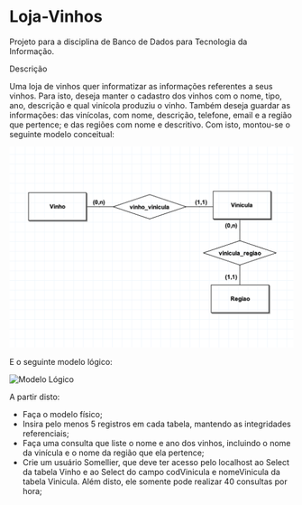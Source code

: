 ﻿# Loja-Vinhos
Projeto para a disciplina de Banco de Dados para Tecnologia da Informação.

Descrição

Uma loja de vinhos quer informatizar as informações referentes a seus vinhos. Para isto, deseja manter o cadastro dos vinhos com o nome, tipo, ano, descrição e qual vinícola produziu o vinho. Também deseja guardar as informações: das vinícolas, com nome, descrição, telefone, email e a região que pertence; e das regiões com nome e descritivo. 
Com isto, montou-se o seguinte modelo conceitual:

![Modelo Conceitual](https://raw.githubusercontent.com/luishpaiva/Loja-Vinhos/main/Modelo%20Conceitual.png)

E o seguinte modelo lógico:

![Modelo Lógico](https://raw.githubusercontent.com/luishpaiva/Loja-Vinhos/main/Modelo%20L%C3%B3gico.png)

A partir disto:

- Faça o modelo físico;
- Insira pelo menos 5 registros em cada tabela, mantendo as integridades referenciais;
- Faça uma consulta que liste o nome e ano dos  vinhos, incluindo o nome da vinícula e o nome da região que ela pertence;
- Crie um usuário Somellier, que deve ter acesso pelo localhost ao Select da tabela Vinho e ao Select do campo codVinicula e nomeVinicula da tabela Vinicula. Além disto, ele somente pode realizar 40 consultas por hora;
